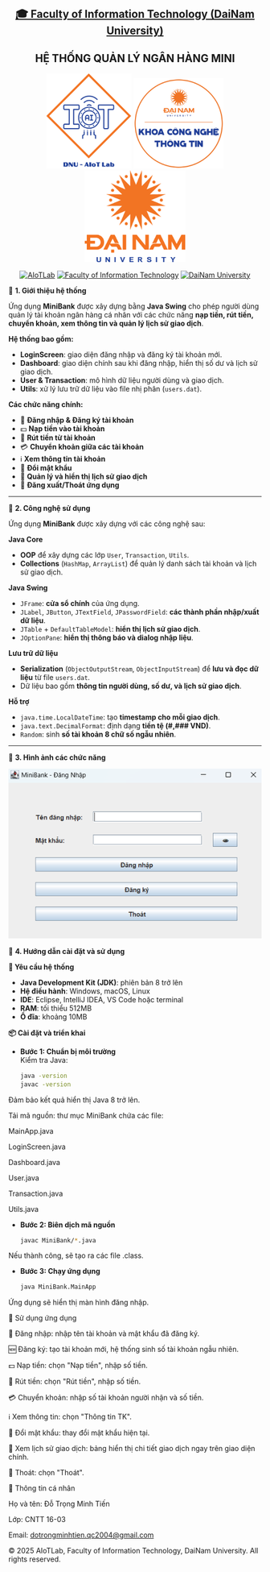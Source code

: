 <h2 align="center">
    <a href="https://dainam.edu.vn/vi/khoa-cong-nghe-thong-tin">
    🎓 Faculty of Information Technology (DaiNam University)
    </a>
</h2>
<h2 align="center">
   HỆ THỐNG QUẢN LÝ NGÂN HÀNG MINI
</h2>
<div align="center">
    <p align="center">
        <img src="docs/aiotlab_logo.png" alt="AIoTLab Logo" width="170"/>
        <img src="docs/fitdnu_logo.png" alt="AIoTLab Logo" width="180"/>
        <img src="docs/dnu_logo.png" alt="DaiNam University Logo" width="200"/>
    </p>

[![AIoTLab](https://img.shields.io/badge/AIoTLab-green?style=for-the-badge)](https://www.facebook.com/DNUAIoTLab)
[![Faculty of Information Technology](https://img.shields.io/badge/Faculty%20of%20Information%20Technology-blue?style=for-the-badge)](https://dainam.edu.vn/vi/khoa-cong-nghe-thong-tin)
[![DaiNam University](https://img.shields.io/badge/DaiNam%20University-orange?style=for-the-badge)](https://dainam.edu.vn)

</div>

📖 **1. Giới thiệu hệ thống**  

Ứng dụng **MiniBank** được xây dựng bằng **Java Swing** cho phép người dùng quản lý tài khoản ngân hàng cá nhân với các chức năng **nạp tiền, rút tiền, chuyển khoản, xem thông tin và quản lý lịch sử giao dịch**.  

**Hệ thống bao gồm:**  
- **LoginScreen**: giao diện đăng nhập và đăng ký tài khoản mới.  
- **Dashboard**: giao diện chính sau khi đăng nhập, hiển thị số dư và lịch sử giao dịch.  
- **User & Transaction**: mô hình dữ liệu người dùng và giao dịch.  
- **Utils**: xử lý lưu trữ dữ liệu vào file nhị phân (`users.dat`).  

**Các chức năng chính:**  
- 🔑 **Đăng nhập & Đăng ký tài khoản**  
- 💵 **Nạp tiền vào tài khoản**  
- 🏧 **Rút tiền từ tài khoản**  
- 💳 **Chuyển khoản giữa các tài khoản**  
- ℹ️ **Xem thông tin tài khoản**  
- 🔑 **Đổi mật khẩu**  
- 📜 **Quản lý và hiển thị lịch sử giao dịch**  
- 🚪 **Đăng xuất/Thoát ứng dụng**  

---

🔧 **2. Công nghệ sử dụng**  

Ứng dụng **MiniBank** được xây dựng với các công nghệ sau:  

**Java Core**  
- **OOP** để xây dựng các lớp `User`, `Transaction`, `Utils`.  
- **Collections** (`HashMap`, `ArrayList`) để quản lý danh sách tài khoản và lịch sử giao dịch.  

**Java Swing**  
- `JFrame`: **cửa sổ chính** của ứng dụng.  
- `JLabel`, `JButton`, `JTextField`, `JPasswordField`: **các thành phần nhập/xuất dữ liệu**.  
- `JTable` + `DefaultTableModel`: **hiển thị lịch sử giao dịch**.  
- `JOptionPane`: **hiển thị thông báo và dialog nhập liệu**.  

**Lưu trữ dữ liệu**  
- **Serialization** (`ObjectOutputStream`, `ObjectInputStream`) để **lưu và đọc dữ liệu** từ file `users.dat`.  
- Dữ liệu bao gồm **thông tin người dùng, số dư, và lịch sử giao dịch**.  

**Hỗ trợ**  
- `java.time.LocalDateTime`: tạo **timestamp cho mỗi giao dịch**.  
- `java.text.DecimalFormat`: định dạng **tiền tệ (#,### VND)**.  
- `Random`: sinh **số tài khoản 8 chữ số ngẫu nhiên**.  

---

🚀 **3. Hình ảnh các chức năng**  

![Giao diện đăng nhập](image.png)

📝 **4. Hướng dẫn cài đặt và sử dụng**  

**🔧 Yêu cầu hệ thống**  
- **Java Development Kit (JDK)**: phiên bản 8 trở lên  
- **Hệ điều hành**: Windows, macOS, Linux  
- **IDE**: Eclipse, IntelliJ IDEA, VS Code hoặc terminal  
- **RAM**: tối thiểu 512MB  
- **Ổ đĩa**: khoảng 10MB  

**📦 Cài đặt và triển khai**  

- **Bước 1: Chuẩn bị môi trường**  
  Kiểm tra Java:  
  ```bash
  java -version
  javac -version
Đảm bảo kết quả hiển thị Java 8 trở lên.

Tải mã nguồn: thư mục MiniBank chứa các file:

MainApp.java

LoginScreen.java

Dashboard.java

User.java

Transaction.java

Utils.java

- **Bước 2: Biên dịch mã nguồn**  

  ```bash
  javac MiniBank/*.java
Nếu thành công, sẽ tạo ra các file .class.


- **Bước 3: Chạy ứng dụng** 

  ```bash
  java MiniBank.MainApp
Ứng dụng sẽ hiển thị màn hình đăng nhập.

🚀 Sử dụng ứng dụng

🔑 Đăng nhập: nhập tên tài khoản và mật khẩu đã đăng ký.

🆕 Đăng ký: tạo tài khoản mới, hệ thống sinh số tài khoản ngẫu nhiên.

💵 Nạp tiền: chọn "Nạp tiền", nhập số tiền.

🏧 Rút tiền: chọn "Rút tiền", nhập số tiền.

💳 Chuyển khoản: nhập số tài khoản người nhận và số tiền.

ℹ️ Xem thông tin: chọn "Thông tin TK".

🔑 Đổi mật khẩu: thay đổi mật khẩu hiện tại.

📜 Xem lịch sử giao dịch: bảng hiển thị chi tiết giao dịch ngay trên giao diện chính.

🚪 Thoát: chọn "Thoát".

👤 Thông tin cá nhân

Họ và tên: Đỗ Trọng Minh Tiến

Lớp: CNTT 16-03

Email: dotrongminhtien.qc2004@gmail.com

© 2025 AIoTLab, Faculty of Information Technology, DaiNam University. All rights reserved.